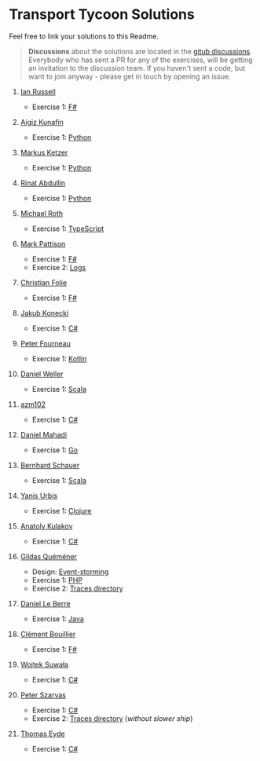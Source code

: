 # Transport Tycoon Solutions

Feel free to link your solutions to this Readme. 

> **Discussions** about the solutions are located in the  [gitub discussions](https://github.com/orgs/ddd-exercises/teams/tt/discussions). Everybody who has sent a PR for any of the exercises, will be getting an invitation to the discussion team. If you haven't sent a code, but want to join anyway - please get in touch by opening an issue.



1. [Ian Russell](https://github.com/ijrussell)
   
   - Exercise 1: [F#](https://github.com/ijrussell/TransportTycoon/blob/master/recursive.fs)

2. [Aigiz Kunafin](https://github.com/AigizK)
   
   - Exercise 1: [Python](https://github.com/AigizK/transport-tycoon/tree/master/ex_1)

3. [Markus Ketzer](https://github.com/marketzer)
   
   - Exercise 1: [Python](https://github.com/marketzer/exercises/blob/master/transport-tycoon/marketzer/transport-tycoon.py)

4. [Rinat Abdullin](https://github.com/abdullin)
   
   - Exercise 1: [Python](https://github.com/Softwarepark/exercises/blob/master/transport-tycoon/abdullin/ex_1.py)

5. [Michael Roth](https://github.com/mrothNET)
   
   - Exercise 1: [TypeScript](https://github.com/mrothNET/transport-tycoon-exercises)

6. [Mark Pattison](https://github.com/markpattison)
   
   - Exercise 1: [F#](https://github.com/markpattison/transport-tycoon-kata)
   - Exercise 2: [Logs](https://github.com/markpattison/transport-tycoon-kata/tree/master/exercise2-logs)

7. [Christian Folie](https://twitter.com/Folienmaster)
   
   - Exercise 1: [F#](https://github.com/Nagelfar/ddd-exercises/tree/master/exercise1)

8. [Jakub Konecki](https://github.com/jkonecki)
   
   - Exercise 1: [C#](https://github.com/jkonecki/SoftwarePark/tree/master/TransportTycoon)

9. [Peter Fourneau](https://github.com/pfournea)
   
   - Exercise 1: [Kotlin](https://github.com/pfournea/transport-tycoon)

10. [Daniel Weller](https://github.com/danielweller-swp)
    
    - Exercise 1: [Scala](https://github.com/danielweller-swp/transport-tycoon/tree/master/ex1)

11. [azm102](https://github.com/azm102)
    
    - Exercise 1: [C#](https://github.com/azm102/exercises/tree/master/TransportTycoon1)

12. [Daniel Mahadi](https://github.com/danielmahadi)
    
    - Exercise 1: [Go](https://github.com/danielmahadi/transport-tycoon-go/blob/master/main.go)

13. [Bernhard Schauer](https://github.com/beschauer)
    
    - Exercise 1: [Scala](https://github.com/beschauer/softwarepark-exercises/blob/master/transport-tycoon/main.scala)

14. [Yanis Urbis](https://github.com/yanisurbis)
    
    - Exercise 1: [Clojure](https://github.com/yanisurbis/transport-tycoon)

15. [Anatoly Kulakov](https://github.com/AnatolyKulakov)
    
    - Exercise 1: [C#](https://github.com/AnatolyKulakov/TransportTycoon/blob/master/src/TransportTycoon/Program.cs)

16. [Gildas Quéméner](https://github.com/gquemener)
    
    - Design: [Event-storming](https://miro.com/welcomeonboard/MtjvR60cUsVfwMSGWhbsOtrxgMOlSeXjFYc1U2M8033aIuIQdb9ID72hbcNNsfi8)
    - Exercise 1: [PHP](https://github.com/gquemener/TransportTycoon)
    - Exercise 2: [Traces directory](https://github.com/gquemener/TransportTycoon/tree/master/traces)

17. [Daniel Le Berre](https://github.com/danielleberre)
    
    - Exercise 1: [Java](https://github.com/danielleberre/transport-tycoon)

18. [Clément Bouillier](https://twitter.com/clem_bouillier)
    
    - Exercise 1: [F#](https://github.com/devcrafting/TransportTycoon-DDD-ES/tree/Exercice1)

19. [Wojtek Suwała](https://github.com/wojteksuwala)
    
    - Exercise 1: [C#](https://github.com/wojteksuwala/DDD_SoftwarePark_Exercises/tree/master/Ex001_Transport_Tycoon)
    
20. [Peter Szarvas](https://github.com/pepperonee13)

    - Exercise 1: [C#](https://github.com/pepperonee13/ddd-exercises)
    - Exercise 2: [Traces directory](https://github.com/pepperonee13/ddd-exercises/tree/master/.trace) (_without slower ship_)

21. [Thomas Eyde](https://github.com/thomaseyde)

    - Exercise 1: [C#](https://github.com/thomaseyde/transport-tycoon)
